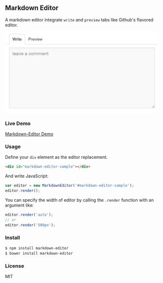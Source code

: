 
Markdown Editor
------------------------

A markdown editor integrate `write` and `preview` tabs like Github's flavored editor.

![Preview UI](resource/ui.png)

### Live Demo

[Markdown-Editor Demo](http://yorkie.ninja/markdown-editor/)

### Usage

Define your `div` element as the editor replacement.

```html
<div id="markdown-editor-sample"></div>
```

And write JavaScript:

```js
var editor = new MarkdownEditor('#markdown-editor-sample');
editor.render();
```

You can specify the width of editor by calling the `.render` function with an argument like:

```js
editor.render('auto');
// or
editor.render('500px');
```

### Install

```sh
$ npm install markdown-editor
$ bower install markdown-editor
```

### License

MIT
